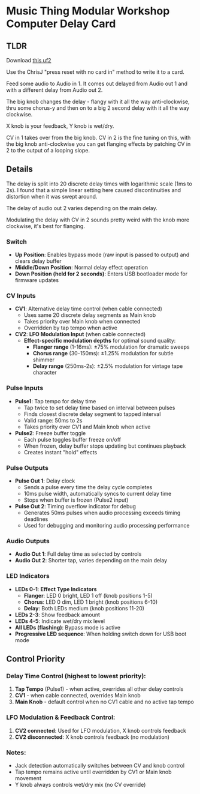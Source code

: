 # Music Thing Modular Workshop Computer Delay Card

## TLDR

Download [this uf2](https://github.com/andym/Computer-Card-Delay/raw/main/build/computer_card_delay.uf2)

Use the ChrisJ "press reset with no card in" method to write it to a card.

Feed some audio to Audio in 1. It comes out delayed from Audio out 1 and with a different delay from Audio out 2.

The big knob changes the delay - flangy with it all the way anti-clockwise, thru some chorus-y and then on to a big 2 second delay with it all the way clockwise.

X knob is your feedback, Y knob is wet/dry.

CV in 1 takes over from the big knob. CV in 2 is the fine tuning on this, with the big knob anti-clockwise you can get flanging effects by patching CV in 2 to the output of a looping slope.

## Details

The delay is split into 20 discrete delay times with logarithmic scale (1ms to 2s). I found that a simple linear setting here caused discontinuities and distortion when it was swept around.

The delay of audio out 2 varies depending on the main delay.

Modulating the delay with CV in 2 sounds pretty weird with the knob more clockwise, it's best for flanging.

### Switch

- **Up Position**: Enables bypass mode (raw input is passed to output) and clears delay buffer
- **Middle/Down Position**: Normal delay effect operation
- **Down Position (held for 2 seconds)**: Enters USB bootloader mode for firmware updates

### CV Inputs

- **CV1**: Alternative delay time control (when cable connected)
  - Uses same 20 discrete delay segments as Main knob
  - Takes priority over Main knob when connected
  - Overridden by tap tempo when active
- **CV2**: **LFO Modulation Input** (when cable connected)
  - **Effect-specific modulation depths** for optimal sound quality:
    - **Flanger range** (1-16ms): ±75% modulation for dramatic sweeps
    - **Chorus range** (30-150ms): ±1.25% modulation for subtle shimmer
    - **Delay range** (250ms-2s): ±2.5% modulation for vintage tape character

### Pulse Inputs

- **Pulse1**: Tap tempo for delay time
  - Tap twice to set delay time based on interval between pulses
  - Finds closest discrete delay segment to tapped interval
  - Valid range: 50ms to 2s
  - Takes priority over CV1 and Main knob when active
- **Pulse2**: Freeze buffer toggle
  - Each pulse toggles buffer freeze on/off
  - When frozen, delay buffer stops updating but continues playback
  - Creates instant "hold" effects

### Pulse Outputs

- **Pulse Out 1**: Delay clock
  - Sends a pulse every time the delay cycle completes
  - 10ms pulse width, automatically syncs to current delay time
  - Stops when buffer is frozen (Pulse2 input)
- **Pulse Out 2**: Timing overflow indicator for debug
  - Generates 50ms pulses when audio processing exceeds timing deadlines
  - Used for debugging and monitoring audio processing performance

### Audio Outputs

- **Audio Out 1**: Full delay time as selected by controls
- **Audio Out 2**: Shorter tap, varies depending on the main delay

### LED Indicators

- **LEDs 0-1**: **Effect Type Indicators**
  - **Flanger**: LED 0 bright, LED 1 off (knob positions 1-5)
  - **Chorus**: LED 0 dim, LED 1 bright (knob positions 6-10)
  - **Delay**: Both LEDs medium (knob positions 11-20)
- **LEDs 2-3**: Show feedback amount
- **LEDs 4-5**: Indicate wet/dry mix level
- **All LEDs (flashing)**: Bypass mode is active
- **Progressive LED sequence**: When holding switch down for USB boot mode

## Control Priority

### Delay Time Control (highest to lowest priority):
1. **Tap Tempo** (Pulse1) - when active, overrides all other delay controls
2. **CV1** - when cable connected, overrides Main knob
3. **Main Knob** - default control when no CV1 cable and no active tap tempo

### LFO Modulation & Feedback Control:
1. **CV2 connected**: Used for LFO modulation, X knob controls feedback
2. **CV2 disconnected**: X knob controls feedback (no modulation)

### Notes:
- Jack detection automatically switches between CV and knob control
- Tap tempo remains active until overridden by CV1 or Main knob movement
- Y knob always controls wet/dry mix (no CV override)